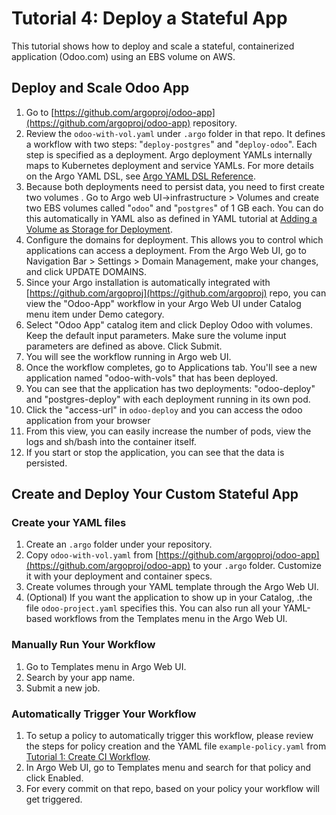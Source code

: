 # Tutorial 4: Deploy a Stateful App

This tutorial shows how to deploy and scale a stateful, containerized application (Odoo.com) using an EBS volume on AWS.

## Deploy and Scale Odoo App

1.  Go to [https://github.com/argoproj/odoo-app](https://github.com/argoproj/odoo-app) repository.
2.  Review the `odoo-with-vol.yaml` under `.argo` folder in that repo. It defines a workflow with two steps: "`deploy-postgres`" and "`deploy-odoo`". Each step is specified as a deployment. Argo deployment YAMLs internally maps to Kubernetes deployment and service YAMLs. For more details on the Argo YAML DSL, see [Argo YAML DSL Reference](#/docs;doc=dsl_reference_intro.md).
3.  Because both deployments need to persist data, you need to first create two volumes . Go to Argo web UI->infrastructure > Volumes and create two EBS volumes called "`odoo`" and "`postgres`" of 1 GB each. You can do this automatically in YAML also as defined in YAML tutorial at [Adding a Volume as Storage for Deployment](#/docs;doc=ex_add_volume_deployment.md).
4.  Configure the domains for deployment. This allows you to control which applications can access a deployment. From the Argo Web UI, go to Navigation Bar > Settings > Domain Management, make your changes, and click UPDATE DOMAINS.
5.  Since your Argo installation is automatically integrated with [https://github.com/argoproj](https://github.com/argoproj) repo, you can view the "Odoo-App" workflow in your Argo Web UI under Catalog menu item under Demo category.
6.  Select "Odoo App" catalog item and click Deploy Odoo with volumes. Keep the default input parameters. Make sure the volume input parameters are defined as above. Click Submit.
7.  You will see the workflow running in Argo web UI.
8.  Once the workflow completes, go to Applications tab. You'll see a new application named "odoo-with-vols" that has been deployed.
9.  You can see that the application has two deployments: "odoo-deploy" and "postgres-deploy" with each deployment running in its own pod.
10.  Click the "access-url" in `odoo-deploy` and you can access the odoo application from your browser
11.  From this view, you can easily increase the number of pods, view the logs and sh/bash into the container itself.
12.  If you start or stop the application, you can see that the data is persisted.

## Create and Deploy Your Custom Stateful App

### Create your YAML files

1.  Create an `.argo` folder under your repository.
2.  Copy `odoo-with-vol.yaml` from [https://github.com/argoproj/odoo-app](https://github.com/argoproj/odoo-app) to your `.argo` folder. Customize it with your deployment and container specs.
3.  Create volumes through your YAML template through the Argo Web UI.
4.  (Optional) If you want the application to show up in your Catalog, .the file `odoo-project.yaml` specifies this. You can also run all your YAML-based workflows from the Templates menu in the Argo Web UI.

### Manually Run Your Workflow

1.  Go to Templates menu in Argo Web UI.
2.  Search by your app name.
3.  Submit a new job.

### Automatically Trigger Your Workflow

1.  To setup a policy to automatically trigger this workflow, please review the steps for policy creation and the YAML file `example-policy.yaml` from [Tutorial 1: Create CI Workflow](#/docs;doc=argo_tutorial_1_create_ci_workflow.md).
2.  In Argo Web UI, go to Templates menu and search for that policy and click Enabled.
3.  For every commit on that repo, based on your policy your workflow will get triggered.
